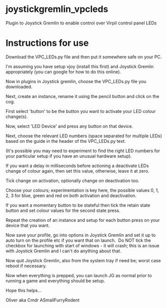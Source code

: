 # joystickgremlin_vpcleds
Plugin to Joystick Gremlin to enable control over Virpil control panel LEDs

# Instructions for use
Download the VPC_LEDs.py file and then put it somewhere safe on your PC.

I'm assuming you have setup vjoy (install this first) and Joystick Gremlin appropriately (you can google for how to do this online).

Now in plugins in Joystick gremlin, choose the VPC_LEDs.py file you downloaded.

Next, create an instance, rename it using the pencil button and click on the cog.

First select 'button' to be the button you want to activate your LED colour change(s).

Now, select 'LED Device' and press any button on that device.

Next, choose the relevant LED numbers (space separated for multiple LEDs) based on the guide in the header of the VPC_LEDs.py text.

(It's possible you may need to experiment to find the right LED numbers for your particular setup if you have an unusual hardware setup).

If you want a delay in milliseconds before actioning a deactivate LEDs change of colour again, then set this value, otherwise, leave it at zero.

Tick change on activation, optionally change on deactivation too.

Choose your colours; experimentation is key here, the possible values 0, 1, 2, 3 for blue, green and red on both activation and deactivation.

If you want a momentary button to be stateful then tick the retain state button and set colour values for the second state press.

Repeat the creation of an instance and setup for each button press on your device that you want.

Now save your profile, go into options in Joystick Gremlin and set it up to auto turn on the profile etc if you want that on launch.  Do NOT tick the checkbox for launching with start of windows - it will crash; this is an issue with Joystick Gremlin and I can't do anything about that.

Now quit Joystick Gremlin, also from the system tray if need be; worst case reboot if necessary.

Now when everything is prepped, you can launch JG as normal prior to running a game and everything should be setup.

Hope this helps...

Oliver aka Cmdr ASmallFurryRodent
